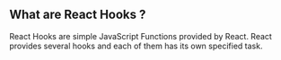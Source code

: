 ## What are React Hooks ?
React Hooks are simple JavaScript Functions provided by React. React provides several hooks and each of them has its own specified task. 